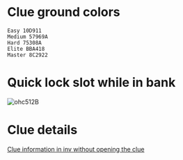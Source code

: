 # Clue ground colors
    Easy 10D911
    Medium 57969A
    Hard 75308A
    Elite BBA418
    Master 8C2922
# Quick lock slot while in bank
![ohc512B](https://github.com/user-attachments/assets/481d873c-2147-4c9a-85f9-31b31bcbde8e)
# Clue details
[Clue information in inv without opening the clue](https://thelope.github.io/clue-tags/details/)
